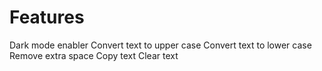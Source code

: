 # Features
Dark mode enabler
Convert text to upper case
Convert text to lower case
Remove extra space 
Copy text
Clear text

 
